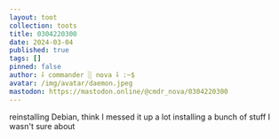 ```yaml
---
layout: toot
collection: toots
title: 0304220300
date: 2024-03-04
published: true
tags: []
pinned: false
author: ⸸ commander ░ nova ⸸ :~$
avatar: /img/avatar/daemon.jpeg
mastodon: https://mastodon.online/@cmdr_nova/0304220300
---
```


reinstalling Debian, think I messed it up a lot installing a bunch of stuff I wasn't sure about
